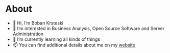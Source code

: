 # About

- 👋 Hi, I’m Boban Krsteski
- 👀 I’m interested in Business Analysis, Open Source Software and Server Administration
- 🌱 I’m currently learning all kinds of things
- 📫 You can find additional details about me on my [website](httsp://bobankrsteski.com)
<!---- 💞️ I’m looking to collaborate on ...--->
<!---
bkrstesk/bkrstesk is a ✨ special ✨ repository because its `README.md` (this file) appears on your GitHub profile.
You can click the Preview link to take a look at your changes.
--->
